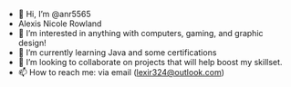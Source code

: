 - 👋 Hi, I’m @anr5565
- Alexis Nicole Rowland
- 👀 I’m interested in anything with computers, gaming, and graphic design!
- 🌱 I’m currently learning Java and some certifications
- 💞️ I’m looking to collaborate on projects that will help boost my skillset. 
- 📫 How to reach me: via email (lexir324@outlook.com)

<!---
anr5565/anr5565 is a ✨ special ✨ repository because its `README.md` (this file) appears on your GitHub profile.
You can click the Preview link to take a look at your changes.
--->
